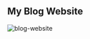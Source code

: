 ## My Blog Website
![blog-website](https://github.com/prathmesh61/blog/assets/104343605/037df3da-1233-421a-8a99-4e5783eea7a7)
